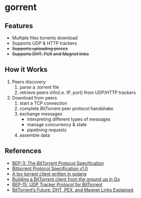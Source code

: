 # gorrent

## Features
- Multiple files torrents download
- Supports UDP & HTTP trackers
- ~~Supports uploading pieces~~
- ~~Supports DHT, PeX and Magnet links~~

## How it Works
1. Peers discovery
   1. parse a .torrent file
   2. retrieve peers info(i.e. IP, port) from UDP/HTTP trackers
2. Download from peers
   1. start a TCP connection
   2. complete BitTorrent peer protocol handshake
   3. exchange messages
      + interpreting different types of messages 
      + manage concurrency & state
      + pipelining requests
   4. assemble data

## References
+ [BEP-3: The BitTorrent Protocol Specification](https://www.bittorrent.org/beps/bep_0003.html)
+ [Bittorrent Protocol Specification v1.0](https://wiki.theory.org/BitTorrentSpecification)
+ [A toy torrent client written in golang](https://github.com/archeryue/go-torrent)
+ [Building a BitTorrent client from the ground up in Go](https://blog.jse.li/posts/torrent)
+ [BEP-15: UDP Tracker Protocol for BitTorrent](http://bittorrent.org/beps/bep_0015.html)
+ [BitTorrent’s Future: DHT, PEX, and Magnet Links Explained](https://lifehacker.com/bittorrent-s-future-dht-pex-and-magnet-links-explain-5411311)